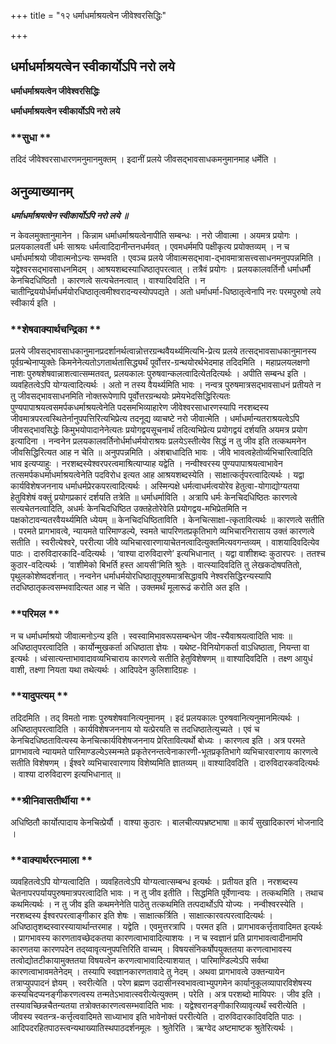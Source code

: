 +++
title = "१२ धर्माधर्माश्रयत्वेन जीवेश्वरसिद्धिः"

+++


## धर्माधर्माश्रयत्वेन स्वीकार्योऽपि नरो लये

**धर्माधर्माश्रयत्वेन जीवेश्वरसिद्धिः**

**धर्माधर्माश्रयत्वेन स्वीकार्योऽपि नरो लये**

### **सुधा **

तदिदं जीवेश्वरसाधारणमनुमानमुक्तम् । इदानीं प्रलये जीवसद्भावसाधकमनुमानमाह धर्मेति ।

## **अनुव्याख्यानम्**

***धर्माधर्माश्रयत्वेन स्वीकार्योऽपि नरो लये ॥***

न केवलमुक्तानुमानेन । किन्नाम धर्माधर्माश्रयत्वेनापीति सम्बन्धः । नरो जीवात्मा । अयमत्र प्रयोगः । प्रलयकालवर्ती धर्मः साश्रयः धर्मत्वादिदानीन्तनधर्मवत् । एवमधर्ममपि पक्षीकृत्य प्रयोक्तव्यम् । न च धर्माधर्माश्रयो जीवात्मनोऽन्यः सम्भवति । एवञ्च प्रलये जीवात्मसद्भावा-द्भावमात्रासत्त्वसाधनमनुपपन्नमिति । यद्वेश्वरसद्भावसाधनमिदम् । आश्रयशब्दस्याधिष्ठातृपरत्वात् । तत्रैवं प्रयोगः । प्रलयकालवर्तिनौ धर्माधर्मौ केनचिदधिष्ठितौ । कारणत्वे सत्यचेतनत्वात् । वाश्यादिवदिति । न चातीन्द्रिययोर्धर्माधर्मयोरधिष्ठातृत्वमीश्वरादन्यस्योपपद्यते । अतो धर्माधर्मा-धिष्ठातृत्वेनापि नरः परमपुरुषो लये स्वीकार्य इति ।

### **शेषवाक्यार्थचन्द्रिका **

प्रलये जीवसद्भावसाधकानुमानप्रदर्शानर्थत्वान्नोत्तरग्रन्थवैयर्थ्यमित्यभि-प्रेत्य प्रलये तत्सद्भावसाधकानुमानस्य पूर्वग्रन्थेनाप्युक्तेः किमनेनेत्यतोऽगतार्थतासिद्ध्यर्थं पूर्वोत्तर-ग्रन्थयोरर्थभेदमाह तदिदमिति । महाप्रलयलक्षणो नाशः पुरुषशेषवान्नाशत्वात्सम्मतवत्, प्रलयकालः पुरुषवान्कलत्वादित्येतदित्यर्थः । अपीति सम्बन्ध इति । व्यवहितत्वेऽपि योग्यत्वादित्यर्थः । अतो न तस्य वैयर्थ्यमिति भावः । नन्वत्र पुरुषमात्रसद्भावसाधनं प्रतीयते न तु जीवसद्भावसाधनमिति नोक्तरूपेणापि पूर्वोत्तरग्रन्थयोः प्रमेयभेदसिद्धिरित्यतः पुण्यपापाश्रयत्वसमर्पकधर्माश्रयत्वेनेति पदसमभिव्याहारेण जीवेश्वरसाधारणस्यापि नरशब्दस्य जीवमात्रपरत्वस्थितेर्नानुपपत्तिरित्यभिप्रेत्य तदनूद्य व्याचष्टे नरो जीवात्मेति । धर्माधर्मान्यतराश्रयत्वेऽपि जीवसद्भावसिद्धेः किमुभयोपादानेनेत्यतः प्रयोगद्वयसूचनार्थं तदित्यभिप्रेत्य प्रयोगद्वयं दर्शयति अयमत्र प्रयोग इत्यादिना । नन्वनेन प्रलयकालवर्तिनोर्धर्माधर्मयोराश्रयः प्रलयेऽस्तीत्येव सिद्धं न तु जीव इति तत्कथमनेन जीवसिद्धिरित्यत आह न चेति ॥ अनुपपन्नमिति । अंशबाधादिति भावः । जीवे भावत्वहेतोर्व्यभिचारित्वादिति भाव इत्यप्याहुः । नरशब्दस्येश्वरपरत्वमाश्रित्याप्याह यद्वेति । नन्वीश्वरस्य पुण्यपापाश्रयत्वाभावेन तत्समर्पकधर्माधर्माश्रयत्वेनेति पदविरोध इत्यत आह आश्रयशब्दस्येति । साक्षात्कर्तृपरत्वादित्यर्थः । यद्वा कार्यविशेषजननाय धर्माधर्मप्रेरकपरत्वादित्यर्थः । अस्मिन्पक्षे धर्मत्वाधर्मत्वयोरेव हेतुत्वा-योगाद्योग्यतया हेतुविशेषं वक्तुं प्रयोगप्रकारं दर्शयति तत्रेति ॥ धर्माधर्माविति । अत्रापि धर्मः केनचिदधिष्ठितः कारणत्वे सत्यचेतनत्वादिति, अधर्मः केनचिदधिष्ठित उक्तहेतोरेवेति प्रयोगद्वय-मभिप्रेतमिति न पक्षकोटावन्यतरवैयर्थ्यमिति ध्येयम् ॥ केनचिदधिष्ठिताविति । केनचित्साक्षा-त्कृतावित्यर्थः ॥ कारणत्वे सतीति । परमते प्रागभावत्वे, न्यायमते पारिमाण्डल्ये, स्वमते चापरिणतप्रकृतिभागे व्यभिचारनिरासाय उक्तं कारणत्वे सतीति । स्वरीत्येश्वरे, पररीत्या जीवे व्यभिचारवारणायाचेतनत्वादित्युक्तमित्यवगन्तव्यम् । वाशयादिवदित्येव पाठः । दारुविदारकादि-वदित्यर्थः । ‘वाश्या दारुविदारणे’ इत्यभिधानात् । यद्वा वाशीशब्दः कुठारपरः । ततश्च कुठार-वदित्यर्थः । ‘वाशीमेको बिभर्ति हस्त आयसी’मिति श्रुतेः । वात्स्यादिवदिति तु लेखकदोषपतितो, पृथुलकोशेष्वदर्शनात् । नन्वनेन धर्माधर्मयोरधिष्ठातृपुरुषमात्रसिद्धावपि नेश्वरसिद्धिरन्यस्यापि तदधिष्ठातृकत्वसम्भवादित्यत आह न चेति । उक्तमर्थं मूलारूढं करोति अत इति ।

### **परिमल **

न च धर्माधर्माश्रयो जीवात्मनोऽन्य इति । स्वस्वामिभावरूपसम्बन्धेन जीव-स्यैवाश्रयत्वादिति भावः ॥ अधिष्ठातृपरत्वादिति । कार्योन्मुखकर्ता अधिष्ठाता ज्ञेयः । यथेष्ट-विनियोगकर्ता वाऽधिष्ठाता, नियन्ता वा इत्यर्थः । ध्वंसात्यन्ताभावादावव्यभिचाराय कारणत्वे सतीति हेतुविशेषणम् ॥ वाश्यादिवदिति । तक्ष्ण आयुधं वाशी, तक्ष्णा नियता यथा तथेत्यर्थः । आदिपदेन कुलिशादिग्रहः ।

### **यादुपत्यम् **

तदिदमिति । तद् विमतो नाशः पुरुषशेषवानित्यनुमानम् । इदं प्रलयकालः पुरुषवानित्यनुमानमित्यर्थः । अधिष्ठातृपरत्वादिति । कार्यविशेषजननाय यो यत्प्रेरयति स तदधिष्ठातेत्युच्यते । एवं च केनचिदधिष्ठतावित्यस्य केनचित्कार्यविशेषजननाय प्रेरितावित्यर्थो बोध्यः । कारणत्व इति । अत्र परमते प्रागभावत्वे न्यायमते पारिमाण्डल्येऽस्मन्मते प्रकृतेरनन्तत्वेनाकारणी-भूतप्रकृतिभागे व्यभिचारवारणाय कारणत्वे सतीति विशेषणम् । ईश्वरे व्यभिचारवारणाय विशेष्यमिति ज्ञातव्यम् ॥ वाश्यादिवदिति । दारुविदारकवदित्यर्थः । वाश्या दारुविदारण इत्यभिधानात् ॥

### **श्रीनिवासतीर्थीया **

अधिष्ठितौ कार्योत्पादाय केनचित्प्रेर्यौ । वाश्या कुठारः । बालचीत्यपभ्रष्टभाषा ॥ कार्यं सुखादिकारणं भोजनादि ।

### **वाक्यार्थरत्नमाला **

व्यवहितत्वेऽपि योग्यत्वादिति । व्यवहितत्वेऽपि योग्यत्वात्सम्बन्ध इत्यर्थः । प्रतीयत इति । नरशब्दस्य चेतनापरपर्यायपुरुषमात्रपरत्वादिति भावः । न तु जीव इतीति । सिद्धमिति पूर्वेणान्वयः । तत्कथमिति । तथाच कथमित्यर्थः । न तु जीव इति कथमनेनेति पाठेतु तत्कथमिति तत्पदार्थोऽपि योज्यः । नन्वीश्वरस्येति । नरशब्दस्य ईश्वरपरत्वाङ्गीकार इति शेषः । साक्षात्कर्त्रिति । साक्षात्कारवत्परत्वादित्यर्थः । अधिष्ठातृशब्दस्वारस्यायार्थान्तरमाह । यद्वेति । एवमुत्तरत्रापि । परमत इति । प्रागभावकर्त्तृतावादिमत इत्यर्थः । प्रागभावस्य कारणतावच्छेदकतया कारणत्वाभावादित्याशयः । न च स्वज्ञानं प्रति प्रागभावत्वादीनामपि कारणतया कारणपदेन तद्य्वावृत्यनुपपत्तिरिति वाच्यम् । विषयसंनिकर्षोपयुक्ततया करणत्वाभावस्य तत्वोद्योतटीकायामुक्ततया विषयत्वेन करणत्वाभावादित्याशयात् । पारिमाण्डिल्येऽपि सर्वथा कारणत्वाभावमतेनेदम् । तस्यापि स्वज्ञानकारणतावादे तु नेदम् । अथवा प्रागभावत्वे उक्तन्यायेन तत्राप्युपपादनं ज्ञेयम् । स्वरीत्येति । परेण ब्रह्मण उदासीनस्वभावत्वाभ्युपगमेन कार्यानुकूलव्यापारविशेषस्य कस्यचिदप्यनङ्गीकरणत्वस्य तन्मतेऽभावात्स्वरीत्येत्युक्तम् । परेति । अत्र परशब्दो मायिपरः । जीव इति । तस्यावच्छिन्नचैतन्यतया तत्रोक्तकारणत्वसम्भवादिति भावः । यद्वेश्वरानङ्गीकारिव्यावृत्यर्थं स्वरीत्येति । जीवस्य स्वतन्त्र-कर्त्तृत्ववादिमते साध्याभाव इति भावेनोक्तं पररीत्येति । दारुविदारकादिवदिति पाठः । आदिपदरहितपाठस्त्वन्यथाख्यातिस्थपाठदर्शनमूलः । श्रुतेरिति । ऋग्वेद अष्टमाष्टक श्रुतेरित्यर्थः ।






